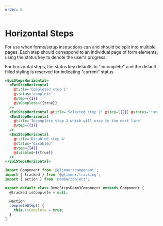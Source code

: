```yaml
---
order: 5
---
```


# Horizontal Steps

<EuiText>
<p>For use when forms/setup instructions can and should be split into multiple pages. Each step should correspond to an individual page of form elements, using the <EuiCode>status</EuiCode> key to denote the user's progress.</p>
<p>For horizontal steps, the <EuiCode>status</EuiCode> key defaults to <EuiCode>"incomplete"</EuiCode> and the default filled styling is reserved for indicating <EuiCode>"current"</EuiCode> status.</p>
</EuiText>

```hbs template
<EuiStepsHorizontal>
  <EuiStepHorizontal
    @title='Completed step 1'
    @status='complete'
    @step={{1}}
    @isComplete={{true}}
  />
  <EuiStepHorizontal @title='Selected step 2' @step={{2}} @status='current' />
  <EuiStepHorizontal
    @title='Incomplete step 3 which will wrap to the next line'
    @step={{3}}
  />
  <EuiStepHorizontal
    @title='Disabled step 4'
    @status='disabled'
    @step={{4}}
    @disabled={{true}}
  />
</EuiStepsHorizontal>
```

```js component
import Component from '@glimmer/component';
import { tracked } from '@glimmer/tracking';
import { action } from '@ember/object';

export default class DemoStepsDemo3Component extends Component {
  @tracked isComplete = null;

  @action
  completeStep() {
    this.isComplete = true;
  }
}
```
